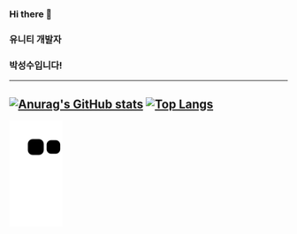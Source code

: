 ### Hi there 👋
### 유니티 개발자
### 박성수입니다!
---
[![Anurag's GitHub stats](https://github-readme-stats.vercel.app/api?username=whiteibescu)](https://github.com/anuraghazra/github-readme-stats)
[![Top Langs](https://github-readme-stats.vercel.app/api/top-langs/?username=whiteibescu)](https://github.com/anuraghazra/github-readme-stats)
---
![snake gif](https://github.com/whiteibescu/whiteibescu/blob/output/github-contribution-grid-snake.svg)
<!--
**whiteibescu/whiteibescu** is a ✨ _special_ ✨ repository because its `README.md` (this file) appears on your GitHub profile.

Here are some ideas to get you started:

- 🔭 I’m currently working on ...
- 🌱 I’m currently learning ...
- 👯 I’m looking to collaborate on ...
- 🤔 I’m looking for help with ...
- 💬 Ask me about ...
- 📫 How to reach me: ...
- 😄 Pronouns: ...
- ⚡ Fun fact: ...
-->
